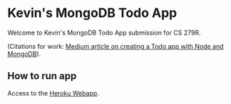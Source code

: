 # Kevin's MongoDB Todo App

Welcome to Kevin's MongoDB Todo App submission for CS 279R.

(Citations for work: [Medium article on creating a Todo app with Node and MongoDB](https://medium.com/@diogo.fg.pinheiro/simple-to-do-list-app-with-node-js-and-mongodb-chapter-1-c645c7a27583)).

## How to run app
Access to the [Heroku Webapp](https://murmuring-wildwood-76849.herokuapp.com/).